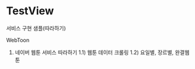 # TestView
서비스 구현 샘플(따라하기)


WebToon
 1. 네이버 웹툰 서비스 따라하기
   1.1) 웹툰 데이터 크롤링
   1.2) 요일별, 장르별, 완결웹툰 
